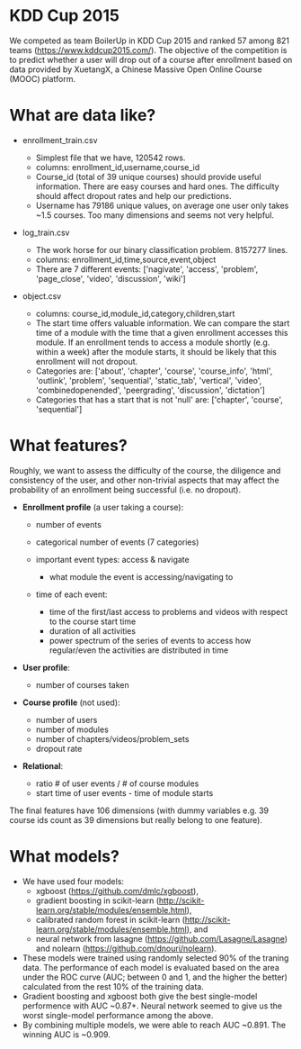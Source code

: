 # KDD Cup 2015 
We competed as team BoilerUp in KDD Cup 2015 and ranked 57 among 821 teams (https://www.kddcup2015.com/). The objective of the competition is to predict whether a user will drop out of a course after enrollment based on data provided by XuetangX, a Chinese Massive Open Online Course (MOOC) platform. 

# What are data like?
- enrollment_train.csv
  * Simplest file that we have, 120542 rows. 
  * columns: enrollment_id,username,course_id 
  * Course_id (total of 39 unique courses) should provide useful information. There are easy courses and hard ones. The difficulty should affect dropout rates and help our predictions. 
  * Username has 79186 unique values, on average one user only takes ~1.5 courses. Too many dimensions and seems not very helpful. 

- log_train.csv
  * The work horse for our binary classification problem. 8157277 lines. 
  * columns: enrollment_id,time,source,event,object
  * There are 7 different events: ['nagivate', 'access', 'problem', 'page_close', 'video', 'discussion', 'wiki']

- object.csv
  * columns: course_id,module_id,category,children,start
  * The start time offers valuable information. We can compare the start time of a module with the time that a given enrollment accesses this module. If an enrollment tends to access a module shortly (e.g. within a week) after the module starts, it should be likely that this enrollment will not dropout. 
  * Categories are: ['about', 'chapter', 'course', 'course_info', 'html', 'outlink',
       'problem', 'sequential', 'static_tab', 'vertical', 'video',
       'combinedopenended', 'peergrading', 'discussion', 'dictation']
  * Categories that has a start that is not 'null' are: ['chapter', 'course', 'sequential']
  

# What features? 
Roughly, we want to assess the difficulty of the course, the diligence and consistency of the user, and other non-trivial aspects that may affect the probability of an enrollment being successful (i.e. no dropout). 

- **Enrollment profile** (a user taking a course):
  * number of events
  * categorical number of events (7 categories)
  * important event types: access & navigate
      * what module the event is accessing/navigating to
      
  * time of each event:
      * time of the first/last access to problems and videos with respect to the course start time
      * duration of all activities
      * power spectrum of the series of events to access how regular/even the activities are distributed in time

- **User profile**: 
  * number of courses taken
  
- **Course profile** (not used): 
  * number of users 
  * number of modules 
  * number of chapters/videos/problem_sets 
  * dropout rate 

- **Relational**: 
  * ratio # of user events / # of course modules 
  * start time of user events - time of module starts 

The final features have 106 dimensions (with dummy variables e.g. 39 course ids count as 39 dimensions but really belong to one feature). 

# What models? 
* We have used four models: 
  * xgboost (https://github.com/dmlc/xgboost), 
  * gradient boosting in scikit-learn (http://scikit-learn.org/stable/modules/ensemble.html), 
  * calibrated random forest in scikit-learn (http://scikit-learn.org/stable/modules/ensemble.html), and 
  * neural network from lasagne (https://github.com/Lasagne/Lasagne) and nolearn (https://github.com/dnouri/nolearn). 
* These models were trained using randomly selected 90% of the traning data. The performance of each model is evaluated based on the area under the ROC curve (AUC; between 0 and 1, and the higher the better) calculated from the rest 10% of the training data. 
* Gradient boosting and xgboost both give the best single-model performence with AUC ~0.87+. Neural network seemed to give us the worst single-model performance among the above. 
* By combining multiple models, we were able to reach AUC ~0.891. The winning AUC is ~0.909. 
